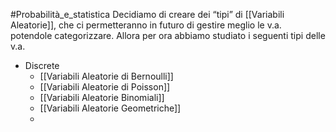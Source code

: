 #Probabilità_e_statistica 
Decidiamo di creare dei “tipi” di [[Variabili Aleatorie]], che ci permetteranno in futuro di gestire meglio le v.a. potendole categorizzare.
Allora per ora abbiamo studiato i seguenti tipi delle v.a.
- Discrete
	- [[Variabili Aleatorie di Bernoulli]]
	- [[Variabili Aleatorie di Poisson]]
	- [[Variabili Aleatorie Binomiali]]
	- [[Variabili Aleatorie Geometriche]]
	- 